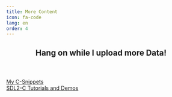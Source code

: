 ```yaml
---
title: More Content
icon: fa-code
lang: en
order: 4
---
```


<header>
  <h2 class="alt"><strong>Hang on while I upload more Data!</strong></h2>
</header>

[My C-Snippets](https://gist.github.com/Acry/554e04bab3a2669a5ba2ecd4d673e875)<br>
[SDL2-C Tutorials and Demos](c.html)